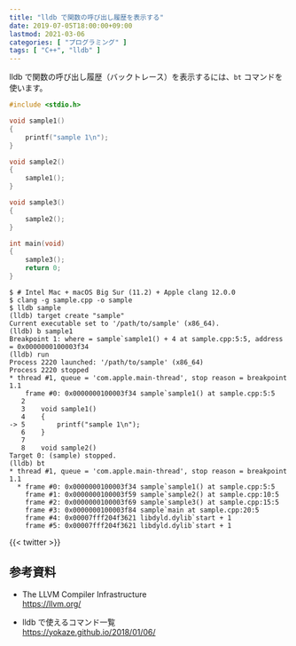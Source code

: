 ```yaml
---
title: "lldb で関数の呼び出し履歴を表示する"
date: 2019-07-05T18:00:00+09:00
lastmod: 2021-03-06
categories: [ "プログラミング" ]
tags: [ "C++", "lldb" ]
---
```


lldb で関数の呼び出し履歴（バックトレース）を表示するには、`bt` コマンドを使います。

```cpp
#include <stdio.h>

void sample1()
{
    printf("sample 1\n");
}

void sample2()
{
    sample1();
}

void sample3()
{
    sample2();
}

int main(void)
{
    sample3();
    return 0;
}
```

```console
$ # Intel Mac + macOS Big Sur (11.2) + Apple clang 12.0.0
$ clang -g sample.cpp -o sample
$ lldb sample
(lldb) target create "sample"
Current executable set to '/path/to/sample' (x86_64).
(lldb) b sample1
Breakpoint 1: where = sample`sample1() + 4 at sample.cpp:5:5, address = 0x0000000100003f34
(lldb) run
Process 2220 launched: '/path/to/sample' (x86_64)
Process 2220 stopped
* thread #1, queue = 'com.apple.main-thread', stop reason = breakpoint 1.1
    frame #0: 0x0000000100003f34 sample`sample1() at sample.cpp:5:5
   2   	
   3   	void sample1()
   4   	{
-> 5   	    printf("sample 1\n");
   6   	}
   7   	
   8   	void sample2()
Target 0: (sample) stopped.
(lldb) bt
* thread #1, queue = 'com.apple.main-thread', stop reason = breakpoint 1.1
  * frame #0: 0x0000000100003f34 sample`sample1() at sample.cpp:5:5
    frame #1: 0x0000000100003f59 sample`sample2() at sample.cpp:10:5
    frame #2: 0x0000000100003f69 sample`sample3() at sample.cpp:15:5
    frame #3: 0x0000000100003f84 sample`main at sample.cpp:20:5
    frame #4: 0x00007fff204f3621 libdyld.dylib`start + 1
    frame #5: 0x00007fff204f3621 libdyld.dylib`start + 1
```

{{< twitter >}}

## 参考資料
- The LLVM Compiler Infrastructure<br />
  <span style="word-break: break-all;">
  https://llvm.org/
  </span>

- lldb で使えるコマンド一覧<br />
  <span style="word-break: break-all;">
  https://yokaze.github.io/2018/01/06/
  </span>
